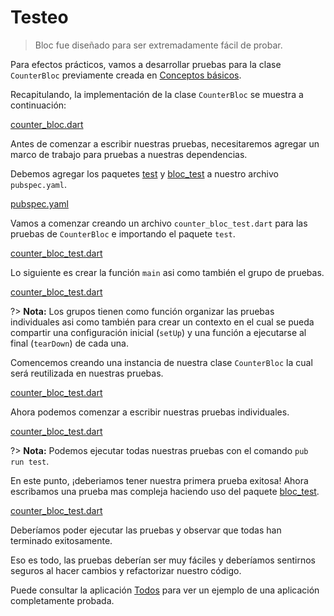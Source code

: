 # Testeo

> Bloc fue diseñado para ser extremadamente fácil de probar.

Para efectos prácticos, vamos a desarrollar pruebas para la clase `CounterBloc` previamente creada en [Conceptos básicos](coreconcepts.md).

Recapitulando, la implementación de la clase `CounterBloc` se muestra a continuación:

[counter_bloc.dart](../_snippets/testing/counter_bloc.dart.md ':include')

Antes de comenzar a escribir nuestras pruebas, necesitaremos agregar un marco de trabajo para pruebas a nuestras dependencias.

Debemos agregar los paquetes [test](https://pub.dev/packages/test) y [bloc_test](https://pub.dev/packages/true_bloc_test) a nuestro archivo `pubspec.yaml`.

[pubspec.yaml](../_snippets/testing/pubspec.yaml.md ':include')

Vamos a comenzar creando un archivo `counter_bloc_test.dart` para las pruebas de `CounterBloc` e importando el paquete `test`.

[counter_bloc_test.dart](../_snippets/testing/counter_bloc_test_imports.dart.md ':include')

Lo siguiente es crear la función `main` asi como también el grupo de pruebas.

[counter_bloc_test.dart](../_snippets/testing/counter_bloc_test_main.dart.md ':include')

?> **Nota:** Los grupos tienen como función organizar las pruebas individuales asi como también para crear un contexto en el cual se pueda compartir una configuración inicial (`setUp`) y una función a ejecutarse al final (`tearDown`) de cada una.

Comencemos creando una instancia de nuestra clase `CounterBloc` la cual será reutilizada en nuestras pruebas.

[counter_bloc_test.dart](../_snippets/testing/counter_bloc_test_setup.dart.md ':include')

Ahora podemos comenzar a escribir nuestras pruebas individuales.

[counter_bloc_test.dart](../_snippets/testing/counter_bloc_test_initial_state.dart.md ':include')

?> **Nota:** Podemos ejecutar todas nuestras pruebas con el comando `pub run test`.

En este punto, ¡deberiamos tener nuestra primera prueba exitosa! Ahora escribamos una prueba mas compleja haciendo uso del paquete [bloc_test](https://pub.dev/packages/true_bloc_test).

[counter_bloc_test.dart](../_snippets/testing/counter_bloc_test_bloc_test.dart.md ':include')

Deberíamos poder ejecutar las pruebas y observar que todas han terminado exitosamente.

Eso es todo, las pruebas deberían ser muy fáciles y deberíamos sentirnos seguros al hacer cambios y refactorizar nuestro código.

Puede consultar la aplicación [Todos](https://github.com/brianegan/flutter_architecture_samples/tree/master/bloc_library) para ver un ejemplo de una aplicación completamente probada.